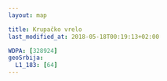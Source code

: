 ```yaml
---
layout: map

title: Krupačko vrelo
last_modified_at: 2018-05-18T00:19:13+02:00

WDPA: [328924]
geoSrbija:
  L1_183: [64]
---
```

